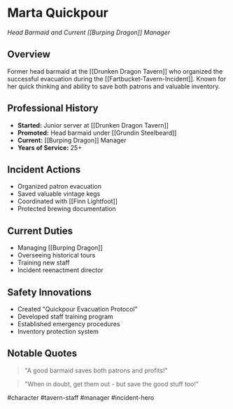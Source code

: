 # Marta Quickpour
*Head Barmaid and Current [[Burping Dragon]] Manager*

## Overview
Former head barmaid at the [[Drunken Dragon Tavern]] who organized the successful evacuation during the [[Fartbucket-Tavern-Incident]]. Known for her quick thinking and ability to save both patrons and valuable inventory.

## Professional History
- **Started:** Junior server at [[Drunken Dragon Tavern]]
- **Promoted:** Head barmaid under [[Grundin Steelbeard]]
- **Current:** [[Burping Dragon]] Manager
- **Years of Service:** 25+

## Incident Actions
- Organized patron evacuation
- Saved valuable vintage kegs
- Coordinated with [[Finn Lightfoot]]
- Protected brewing documentation

## Current Duties
- Managing [[Burping Dragon]]
- Overseeing historical tours
- Training new staff
- Incident reenactment director

## Safety Innovations
- Created "Quickpour Evacuation Protocol"
- Developed staff training program
- Established emergency procedures
- Inventory protection system

## Notable Quotes
> "A good barmaid saves both patrons and profits!"

> "When in doubt, get them out - but save the good stuff too!"

#character #tavern-staff #manager #incident-hero